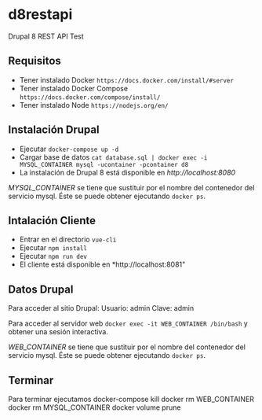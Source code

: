 # d8restapi
Drupal 8 REST API Test

## Requisitos

- Tener instalado Docker `https://docs.docker.com/install/#server`
- Tener instalado Docker Compose `https://docs.docker.com/compose/install/`
- Tener instalado Node `https://nodejs.org/en/`

## Instalación Drupal

- Ejecutar `docker-compose up -d`
- Cargar base de datos `cat database.sql | docker exec -i MYSQL_CONTAINER mysql -ucontainer -pcontainer d8`
- La instalación de Drupal 8 está disponible en *http://localhost:8080*

*MYSQL_CONTAINER* se tiene que sustituir por el nombre del contenedor del servicio mysql. Éste se puede obtener ejecutando `docker ps`.

## Intalación Cliente

- Entrar en el directorio `vue-cli`
- Ejecutar `npm install`
- Ejecutar `npm run dev`
- El cliente está disponible en *http://localhost:8081"

## Datos Drupal

Para acceder al sitio Drupal:
    Usuario: admin
    Clave: admin
    
Para acceder al servidor web `docker exec -it WEB_CONTAINER /bin/bash` y obtener una sesión interactiva.

*WEB_CONTAINER* se tiene que sustituir por el nombre del contenedor del servicio mysql. Éste se puede obtener ejecutando `docker ps`.

## Terminar

Para terminar ejecutamos
    docker-compose kill
    docker rm WEB_CONTAINER
    docker rm MYSQL_CONTAINER
    docker volume prune
    
